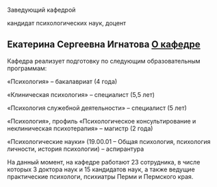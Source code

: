 Заведующий кафедрой
   

 кандидат психологических наук, доцент
   

**Екатерина Сергеевна Игнатова**
[О кафедре](http://www.psu.ru/fakultety/filosofsko-sotsiologicheskij-fakultet/kafedry/kafedra-obshej-i-klinichskoj-psikhologii/o-kafedre)
------------------------------------------------------------------------------------------------------------------------




 Кафедра реализует подготовку по следующим образовательным программам:
   

  

 «Психология» – бакалавриат (4 года)
   

  

 «Клиническая психология» – специалист (5,5 лет)
   

  

 «Психология служебной деятельности» – специалист (5 лет)
   

  

 «Психология», профиль «Психологическое консультирование и неклиническая психотерапия» – магистр (2 года)
   

  

 «Психологические науки» (19.00.01 – Общая психология, психология личности, история психологии) – аспирантура
   

  

 На данный момент, на кафедре работают 23 сотрудника, в числе которых 3 доктора наук и 15 кандидатов наук, а также ведущие практические психологи, психиатры Перми и Пермского края.